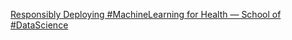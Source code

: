 [Responsibly Deploying #MachineLearning for Health — School of #DataScience](https://qi.tc/qi/111616)